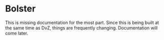 # Bolster

This is missing documentation for the most part. Since this is being built at the same time as DvZ, things are
frequently changing. Documentation will come later.

